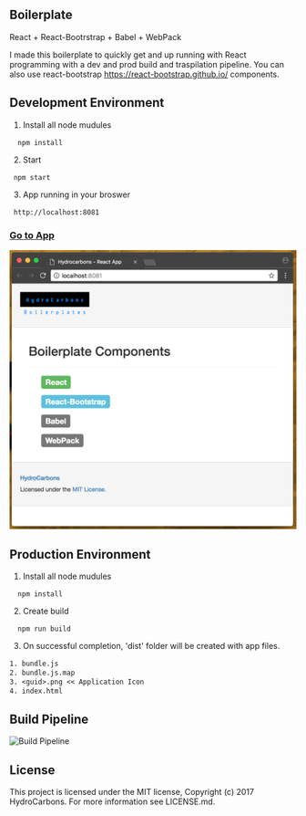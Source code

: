 ## Boilerplate
React + React-Bootrstrap + Babel + WebPack

I made this boilerplate to quickly get and up running with React programming with a dev and prod build and traspilation pipeline. You can also use react-bootstrap https://react-bootstrap.github.io/ components.

## Development Environment

1. Install all node mudules
```
  npm install
```

2. Start 
```
 npm start
```

3. App running in your broswer
```
 http://localhost:8081
```

### <a href="http://localhost:8081" target="_blank">Go to App</a>

![Alt text](https://github.com/HydroCarbons/basic-react-boilerplate/blob/master/docs/app.png)

## Production Environment

1. Install all node mudules
```
  npm install
```

2. Create build
```
  npm run build
```

3. On successful completion, 'dist' folder will be created with app files.
```
1. bundle.js
2. bundle.js.map
3. <guid>.png << Application Icon
4. index.html 
```

## Build Pipeline

![Build Pipeline](https://github.com/HydroCarbons/basic-react-boilerplate-2018/blob/master/docs/workflow.png)


## License
This project is licensed under the MIT license, Copyright (c) 2017 HydroCarbons. For more information see LICENSE.md.

